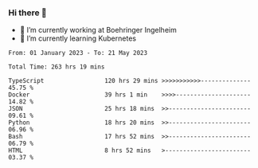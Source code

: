 ### Hi there 👋
- 🔭 I’m currently working at Boehringer Ingelheim
- 🌱 I’m currently learning Kubernetes

 
<!--START_SECTION:waka-->

```text
From: 01 January 2023 - To: 21 May 2023

Total Time: 263 hrs 19 mins

TypeScript                 120 hrs 29 mins >>>>>>>>>>>--------------   45.75 %
Docker                     39 hrs 1 min    >>>>---------------------   14.82 %
JSON                       25 hrs 18 mins  >>-----------------------   09.61 %
Python                     18 hrs 20 mins  >>-----------------------   06.96 %
Bash                       17 hrs 52 mins  >>-----------------------   06.79 %
HTML                       8 hrs 52 mins   >------------------------   03.37 %
```

<!--END_SECTION:waka-->

 
